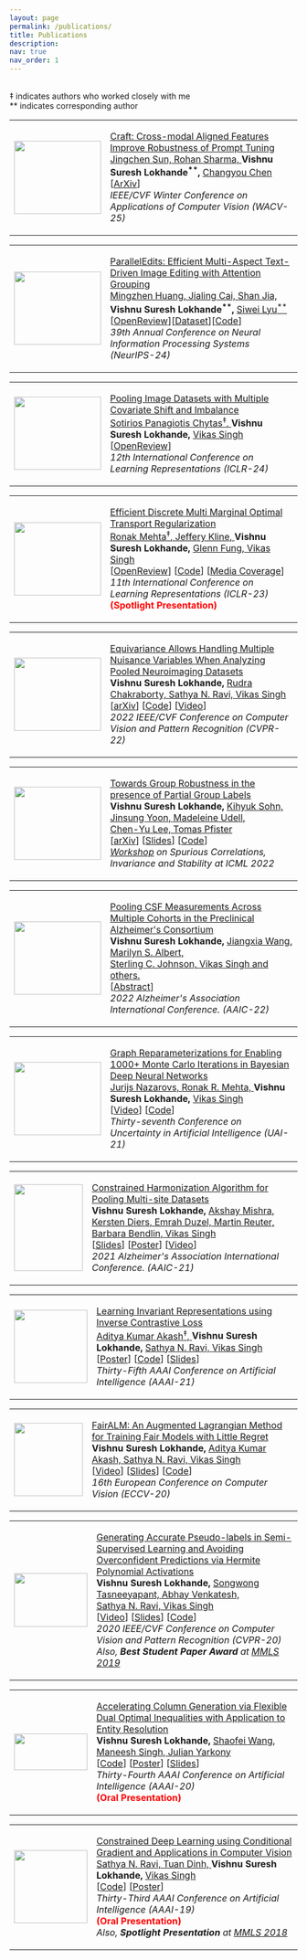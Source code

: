 ```yaml
---
layout: page
permalink: /publications/
title: Publications
description:
nav: true
nav_order: 1
---
```

<!-- _pages/publications.md -->

<!-- 
#### Pre-prints:

<div class="">
<table width="100%" align="center" border="0" cellspacing="0" cellpadding="20">
<tr>
    <td width="25%">
            <img src='{{ site.baseurl }}/assets/img/projectpics/craft.png' height="128" width="152">
    </td>
    <td valign="top" width="75%">
            <p>
        <a href="https://arxiv.org/pdf/2407.15894" id>
    <papertitle> Craft: Cross-modal Aligned Features Improve Robustness of Prompt Tuning </papertitle>
        </a>
        <br>
        <a href="https://jingchensun.github.io/">Jingchen Sun, </a>
        <a href="https://openreview.net/profile?id=~Rohan_Sharma1">Rohan Sharma, </a>
        <strong>Vishnu Suresh Lokhande, </strong>  
        <a href="https://cse.buffalo.edu/~changyou/">Changyou Chen</a> <br>
    [<a href="https://arxiv.org/pdf/2407.15894">ArXiv</a>]	      
    <br><br>   
    </p>
    </td>
</tr>
</table>
</div> 

<div class="">
<table width="100%" align="center" border="0" cellspacing="0" cellpadding="20">
<tr>
    <td width="25%">
            <img src='{{ site.baseurl }}/assets/img/projectpics/multiedits.png' height="128" width="152">
    </td>
    <td valign="top" width="75%">
            <p>
        <a href="https://arxiv.org/abs/2406.00985" id>
    <papertitle> MultiEdits: Simultaneous Multi-Aspect Editing with Text-to-Image Diffusion Models </papertitle>
        </a>
        <br>
        <a href="https://mingzhenhuang.com/">Mingzhen Huang, </a>
        <a href="https://shanface33.github.io/">Jialing Cai, </a>
        <a href="https://shanface33.github.io/">Shan Jia, </a>
        <strong>Vishnu Suresh Lokhande, </strong>  
        <a href="https://cse.buffalo.edu/~siweilyu/">Siwei Lyu</a> <br>
    [<a href="https://arxiv.org/abs/2406.00985">ArXiv</a>]	      
    <br><br>   
    </p>
    </td>
</tr>
</table>
</div> 
-->


<!--  #### Peer-reviewed: -->
<br clear="all">
‡ indicates authors who worked closely with me <br>
** indicates corresponding author



<div class="">
<table width="100%" align="center" border="0" cellspacing="0" cellpadding="20">
<tr>
    <td width="25%">
            <img src='{{ site.baseurl }}/assets/img/projectpics/craft.png' height="128" width="152">
    </td>
    <td valign="top" width="75%">
            <p>
        <a href="https://arxiv.org/abs/2407.15894" id>
    <papertitle> Craft: Cross-modal Aligned Features Improve Robustness of Prompt Tuning </papertitle>
        </a>
        <br>
        <a href="https://jingchensun.github.io/">Jingchen Sun, </a>
        <a href="https://openreview.net/profile?id=~Rohan_Sharma1">Rohan Sharma, </a>
        <strong>Vishnu Suresh Lokhande<sup>**</sup>, </strong>  
        <a href="https://cse.buffalo.edu/~changyou/">Changyou Chen</a> <br>
    [<a href="https://arxiv.org/abs/2407.15894">ArXiv</a>]	      
    <br>
        <em>IEEE/CVF Winter Conference on Applications of Computer Vision (WACV-25)  </em> <br>   
    </p>
    </td>
</tr>
</table>
</div> 

<div class="">
<table width="100%" align="center" border="0" cellspacing="0" cellpadding="20">
<tr>
    <td width="25%">
            <img src='{{ site.baseurl }}/assets/img/projectpics/multiedits.png' height="128" width="152">
    </td>
    <td valign="top" width="75%">
            <p>
        <a href="https://arxiv.org/abs/2406.00985" id>
    <papertitle> ParallelEdits: Efficient Multi-Aspect Text-Driven Image Editing with Attention Grouping </papertitle>
        </a>
        <br>
        <a href="https://mingzhenhuang.com/">Mingzhen Huang, </a>
        <a href="https://shanface33.github.io/">Jialing Cai, </a>
        <a href="https://shanface33.github.io/">Shan Jia, </a>
        <strong>Vishnu Suresh Lokhande<sup>**</sup>, </strong>  
        <a href="https://cse.buffalo.edu/~siweilyu/">Siwei Lyu<sup>**</sup></a> <br>
    [<a href="https://openreview.net/forum?id=cCL92OPlDz">OpenReview</a>][<a href="https://huggingface.co/datasets/UB-CVML-Group/PIE_Bench_pp">Dataset</a>][<a href="https://github.com/vlokhande-ub/ParallelEdits">Code</a>]
    <br>
    <em>39th Annual Conference on Neural Information Processing Systems (NeurIPS-24)  </em> <br>   
    </p>
    </td>
</tr>
</table>
</div> 

<div class="">
<table width="100%" align="center" border="0" cellspacing="0" cellpadding="20">
<tr>
    <td width="25%">
            <img src='{{ site.baseurl }}/assets/img/projectpics/pooling_cat.png' height="128" width="152">
    </td>
    <td valign="top" width="75%">
            <p>
        <a href="https://openreview.net/pdf?id=2Mo7v69otj" id>
    <papertitle> Pooling Image Datasets with Multiple Covariate Shift and Imbalance </papertitle>
        </a>
        <br>
        <a href="https://www.linkedin.com/in/sotirios-panagiotis-chytas-53894b164/">Sotirios Panagiotis Chytas<sup>‡</sup>, </a>
        <strong>Vishnu Suresh Lokhande, </strong>  
        <a href="https://www.biostat.wisc.edu/~vsingh/">Vikas Singh </a>  <br>
    [<a href="https://openreview.net/pdf?id=2Mo7v69otj">OpenReview</a>]	      
    <br>
        <em>12th International Conference on Learning Representations (ICLR-24)  </em> <br>   
    </p>
    </td>
</tr>
</table>
</div> <!-- Closing div -->

<!-- 
<table width="100%" align="center" border="0" cellspacing="0" cellpadding="20">
<tr>
    <td width="25%">
            <img src='{{ site.baseurl }}/assets/img/projectpics/pooling_cat.png' height="128" width="152">
    </td>
    <td valign="top" width="75%">
            <p>
        <a href="https://openreview.net/pdf?id=2Mo7v69otj" id>
        <img src="{{ site.baseurl }}/assets/img/projectpics/new.png" alt="[NEW]" width="6%" style="border-style: none">
    <papertitle> Pooling Image Datasets with Multiple Covariate Shift and Imbalance </papertitle>
        </a>
        <br>
        <a href="https://www.linkedin.com/in/sotirios-panagiotis-chytas-53894b164/">Sotirios Panagiotis Chytas, </a>
        <strong>Vishnu Suresh Lokhande, </strong>  
        <a href="https://www.biostat.wisc.edu/~vsingh/">Vikas Singh </a>  <br>
    [<a href="https://openreview.net/pdf?id=2Mo7v69otj">OpenReview</a>]	      
    <br>
        <em>12th International Conference on Learning Representations (ICLR-24)  </em> <br>   
    </p>
    </td>
</tr>
</table>
-->

<div class="">
<table width="100%" align="center" border="0" cellspacing="0" cellpadding="20">
<tr>
    <td width="25%">
            <img src='{{ site.baseurl }}/assets/img/projectpics/dmmot.png' height="128" width="152">
    </td>
    <td valign="top" width="75%">
            <p>
        <a href="https://openreview.net/pdf?id=R98ZfMt-jE" id>
    <papertitle> Efficient Discrete Multi Marginal Optimal Transport Regularization </papertitle>
        </a>
        <br>
        <a href="https://pages.cs.wisc.edu/~ronakrm/">Ronak Mehta<sup>‡</sup>, </a>                 
        <a href="https://www.linkedin.com/in/jeff-kline/">Jeffery Kline, </a>
        <strong>Vishnu Suresh Lokhande, </strong>  
        <a href="https://www.linkedin.com/in/glenn-fung/">Glenn Fung, </a>
        <a href="https://www.biostat.wisc.edu/~vsingh/">Vikas Singh </a>  <br>
    [<a href="https://openreview.net/forum?id=R98ZfMt-jE">OpenReview</a>]
    [<a href="https://github.com/ronakrm/demd/">Code</a>]
    [<a href="https://www.marktechpost.com/2023/06/10/this-ai-paper-presents-an-efficient-solution-for-solving-common-practical-multi-marginal-optimal-transport-problems/">Media Coverage</a>]	  <br>
        <em>11th International Conference on Learning Representations (ICLR-23) </em> <br> 
        <strong style="color:red"> (Spotlight Presentation) </strong><br>   
    </p>
    </td>
</tr>
</table>
</div> <!-- Closing div -->


<div class="">
<table width="100%" align="center" border="0" cellspacing="0" cellpadding="20">
<tr>
    <td width="25%">
            <img src='{{ site.baseurl }}/assets/img/projectpics/invariances.png' height="128" width="152">
    </td>
    <td valign="top" width="75%">
            <p>
        <a href="https://arxiv.org/abs/2203.15234">
    <papertitle> Equivariance Allows Handling Multiple Nuisance Variables When Analyzing Pooled Neuroimaging Datasets</papertitle>
        </a>
        <br>
        <strong>Vishnu Suresh Lokhande, </strong>  
        <a href="https://rudra1988.github.io/">Rudra Chakraborty, </a>                 
        <a href="https://sathya-uic.github.io/">Sathya N. Ravi, </a>
        <a href="https://www.biostat.wisc.edu/~vsingh/">Vikas Singh </a>  <br>
    [<a href="https://arxiv.org/abs/2203.15234">arXiv</a>]	      
        [<a href="https://github.com/lokhande-vishnu/DatasetPooling">Code</a>]
    [<a href="https://youtu.be/IxkyVbasi5s">Video</a>]
    <br>
        <em>2022 IEEE/CVF Conference on Computer Vision and Pattern Recognition (CVPR-22)  </em> <br>   
    </p>
    </td>
</tr>
</table>
</div> <!-- Closing div -->

<div class="">
<table width="100%" align="center" border="0" cellspacing="0" cellpadding="20">
<tr>
    <td width="25%">
            <img src='{{ site.baseurl }}/assets/img/projectpics/fairness_ssl.png' height="128" width="152">
    </td>
    <td valign="top" width="75%">
            <p>
        <a href="https://arxiv.org/abs/2201.03668/">
    <papertitle> Towards Group Robustness in the presence of Partial Group Labels</papertitle>
        </a>
        <br>
        <strong>Vishnu Suresh Lokhande, </strong>  
        <a href="https://sites.google.com/site/kihyuksml/">Kihyuk Sohn, </a>                 
        <a href="https://sites.google.com/view/jinsungyoon/">Jinsung Yoon, </a>
        <a href="https://people.orie.cornell.edu/mru8/">Madeleine Udell, </a>  <br>	      
        <a href="https://chl260.github.io/">Chen-Yu Lee, </a>
        <a href="https://tomas.pfister.fi/">Tomas Pfister</a>
    <br>[<a href="https://arxiv.org/abs/2201.03668/">arXiv</a>]
    [<a href="https://drive.google.com/file/d/1ThQcfK20Eg1dTqRpiGrwPi7qobkVHg8_/view?usp=sharing">Slides</a>]
        [<a href="https://github.com/googleinterns/fairness_ssl/tree/release">Code</a>]<br>	
        <em><a href="https://sites.google.com/view/scis-workshop/home">Workshop</a> on Spurious Correlations, Invariance and Stability at ICML 2022 </em> <br>
    </p>
    </td>
</tr>
</table>
</div> <!-- Closing div -->

<div class="">
<table width="100%" align="center" border="0" cellspacing="0" cellpadding="20">
<tr>
    <td width="25%">
            <img src='{{ site.baseurl }}/assets/img/projectpics/aaic22.png' height="128" width="152">
    </td>
    <td valign="top" width="75%">
            <p>
        <a href="https://alz.confex.com/alz/2022/meetingapp.cgi/Paper/67977">
    <papertitle> Pooling CSF Measurements Across Multiple Cohorts in the Preclinical Alzheimer's Consortium</papertitle>
        </a>
        <br>
        <strong>Vishnu Suresh Lokhande, </strong>  
        <a href="https://publichealth.jhu.edu/faculty/2179/jiangxia-wang">Jiangxia Wang, </a>                 
        <a href="https://www.hopkinsmedicine.org/profiles/details/marilyn-albert">Marilyn S. Albert, </a>  <br>	      
        <a href="https://www.medicine.wisc.edu/people-search/people/staff/449/Johnson_Sterling">Sterling C. Johnson, </a>
        <a href="https://www.biostat.wisc.edu/~vsingh/">Vikas Singh and others.</a>
    <br>[<a href="https://alz.confex.com/alz/2022/meetingapp.cgi/Paper/67977">Abstract</a>]<br>
        <em>2022 Alzheimer's Association International Conference. (AAIC-22) </em> <br>
    </p>
    </td>
</tr>
</table>      
</div> <!-- Closing div -->

<div class="">
<table width="100%" align="center" border="0" cellspacing="0" cellpadding="20">
<tr>
    <td width="25%">
            <img src='{{ site.baseurl }}/assets/img/projectpics/mc_repar.png' height="128" width="152">
    </td>
    <td valign="top" width="75%">
            <p>
        <a href="https://proceedings.mlr.press/v161/nazarovs21b/nazarovs21b.pdf">
    <papertitle> Graph Reparameterizations for Enabling 1000+ Monte Carlo Iterations in Bayesian Deep Neural Networks</papertitle>
        </a>
        <br>
        <a href="https://www.linkedin.com/in/jurijs-nazarovs/">Jurijs Nazarovs, </a>                 
        <a href="http://pages.cs.wisc.edu/~ronakrm/">  Ronak R. Mehta, </a>
        <strong>Vishnu Suresh Lokhande, </strong>  
        <a href="https://www.biostat.wisc.edu/~vsingh/">Vikas Singh </a>
        <br>
        [<a href="https://youtu.be/Vg5La64V9Bs">Video</a>]
    [<a href="https://github.com/vsingh-group/mcrepar">Code</a>]		    
    <br>
        <em>Thirty-seventh Conference on Uncertainty in Artificial Intelligence (UAI-21)  </em> <br>
    </p>
        </td>
</tr>
</table>
</div> <!-- Closing div -->

<div class="">
<table width="100%" align="center" border="0" cellspacing="0" cellpadding="20">
        <tr>
        <td width="25%">
                <img src='{{ site.baseurl }}/assets/img/projectpics/multisitepooling.png' height="152" width="120">
        </td>
        <td valign="top" width="75%">
                <p>
            <a href="https://alz.confex.com/alz/2021/meetingapp.cgi/Paper/56234">
        <papertitle> Constrained Harmonization Algorithm for Pooling Multi-site Datasets</papertitle>
            </a>
            <br>
            <strong>Vishnu Suresh Lokhande, </strong>  
            <a href="https://www.linkedin.com/in/mishra27/">Akshay Mishra, </a>                 
            <a href="https://github.com/kdiers"> Kersten Diers, </a>
            <a href="https://scholar.google.com/citations?user=_0p6I70AAAAJ&hl=en">Emrah Duzel, </a> 
            <a href="https://scholar.google.com/citations?user=CbdJk1wAAAAJ">Martin Reuter, </a> 
            <a href="https://bendlinlab.medicine.wisc.edu/">Barbara Bendlin, </a> 
            <a href="https://www.biostat.wisc.edu/~vsingh/">Vikas Singh</a> 
            <br>
            [<a href="https://github.com/lokhande-vishnu/MultisitePooling/blob/main/slides_multisitepooling.pdf">Slides</a>]
            [<a href="https://github.com/lokhande-vishnu/MultisitePooling/blob/main/poster_multisitepooling.pdf">Poster</a>]		    
            [<a href="https://youtu.be/xEgcujq2QmU">Video</a>]<br>
            <em>2021 Alzheimer's Association International Conference. (AAIC-21) </em> <br>
            </p>
                </td>
        </tr>
</table>
</div> <!-- Closing div -->

<div class="">
<table width="100%" align="center" border="0" cellspacing="0" cellpadding="20">
<tr>
    <td width="25%">
            <img src='{{ site.baseurl }}/assets/img/projectpics/icl_invariance.png' height="128" width="128">
    </td>
    <td valign="top" width="75%">
            <p>
        <a href="https://arxiv.org/pdf/2102.08343.pdf">
    <papertitle> Learning Invariant Representations using Inverse Contrastive Loss</papertitle>
        </a>
        <br>
        <a href="http://pages.cs.wisc.edu/~aka/">Aditya Kumar Akash<sup>‡</sup>, </a>                 
        <strong>Vishnu Suresh Lokhande, </strong>  
        <a href="http://pages.cs.wisc.edu/~sravi/"> Sathya N. Ravi, </a>
        <a href="https://www.biostat.wisc.edu/~vsingh/">Vikas Singh </a> <br>
        [<a href="https://github.com/vsingh-group/ICL/blob/main/poster_AAAI2021.pdf">Poster</a>]
        [<a href="https://github.com/vsingh-group/ICL">Code</a>]
        [<a href="https://github.com/vsingh-group/ICL/blob/main/slides_AAAI2021.pdf">Slides</a>]<br>
        <em>Thirty-Fifth AAAI Conference on Artificial Intelligence (AAAI-21) </em> <br>
    </p>
    </td>
</tr>
</table>
</div> <!-- Closing div -->

<div class="">
<table width="100%" align="center" border="0" cellspacing="0" cellpadding="20">
<tr>
    <td width="25%">
        <img src='{{ site.baseurl }}/assets/img/projectpics/fairALM.png' height="128" width="120">
    </td>
    <td valign="top" width="75%">
        <p>
        <a href="https://arxiv.org/abs/2004.01355">
    <papertitle> FairALM: An Augmented Lagrangian Method for Training Fair Models with Little Regret</papertitle>
        </a>
        <br>
        <strong>Vishnu Suresh Lokhande, </strong>
        <a href="http://pages.cs.wisc.edu/~aka/">Aditya Kumar Akash, </a>     
        <a href="https://sathya-uic.github.io/"> Sathya N. Ravi, </a>
        <a href="https://www.biostat.wisc.edu/~vsingh/">Vikas Singh </a> <br> 
        [<a href="https://youtu.be/zS-wUBrp8Rk">Video</a>]
        [<a href="https://github.com/lokhande-vishnu/FairALM/blob/master/slides_eccv20.pdf">Slides</a>] 
        [<a href="https://github.com/lokhande-vishnu/FairALM">Code</a>]<br>
        <em> 16th European Conference on Computer Vision (ECCV-20) </em> <br>
    </p>
    </td>
</tr>
</table>
</div> <!-- Closing div -->

<div class="">
<table width="100%" align="center" border="0" cellspacing="0" cellpadding="20">
<tr>
    <td width="25%">
        <img src='{{ site.baseurl }}/assets/img/projectpics/deep_hermites.png' height="94" width="128">
    </td>
    <td valign="top" width="75%">
        <p>
        <a href="https://arxiv.org/abs/1909.05479.pdf">
    <papertitle>Generating Accurate Pseudo-labels in Semi-Supervised Learning and Avoiding Overconfident Predictions via Hermite Polynomial Activations</papertitle>
        </a>
        <br>
    <strong>Vishnu Suresh Lokhande, </strong>
        <a href="https://github.com/songwongtp/">Songwong Tasneeyapant, </a>     
            <a href="https://abhayvenkatesh.com/">Abhay Venkatesh, </a> <br>
        <a href="https://sathya-uic.github.io/"> Sathya N. Ravi, </a>
        <a href="https://www.biostat.wisc.edu/~vsingh/">Vikas Singh </a> <br>
        [<a href="https://youtu.be/pmsnqZOjjUY">Video</a>]
        [<a href="https://github.com/lokhande-vishnu/DeepHermites/blob/master/slides-cvpr20.pdf">Slides</a>] 
        [<a href="https://github.com/lokhande-vishnu/DeepHermites/tree/master/Code">Code</a>]<br>
        <em> 2020 IEEE/CVF Conference on Computer Vision and Pattern Recognition (CVPR-20)  </em> <br>
        <em> Also, <strong>Best Student Paper Award</strong> at <a href="https://mmls.cc/">MMLS 2019</a> </em>
    </p>
    </td>
</tr>
</table>
</div> <!-- Closing div -->
    
<div class="">
<table width="100%" align="center" border="0" cellspacing="0" cellpadding="20">
<tr>
    <td width="25%">
        <img src='{{ site.baseurl }}/assets/img/projectpics/entity_resolve.png' height="64" width="128">
    </td>
    <td valign="top" width="75%">
        <p>
        <a href="https://arxiv.org/abs/1909.05460.pdf">
    <papertitle>Accelerating Column Generation via Flexible Dual Optimal Inequalities with Application to Entity Resolution</papertitle>
        </a>
        <br>
    <strong>Vishnu Suresh Lokhande, </strong>
        <a href="https://www.linkedin.com/in/shaofei-wang-24b68155/"> Shaofei Wang, </a>
        <a href="https://www.linkedin.com/in/maneesh-singh-3523ab9/">Maneesh Singh, </a>     
            <a href="https://sites.google.com/site/julianyarkonymachinelearning/">Julian Yarkony </a> <br>
        [<a href="https://github.com/lokhande-vishnu/EntityResolution">Code</a>]
        [<a href="https://github.com/lokhande-vishnu/EntityResolution/blob/master/poster_AAAI20.pdf">Poster</a>]
        [<a href="https://github.com/lokhande-vishnu/EntityResolution/blob/master/slides_AAAI20.pdf">Slides</a>]<br>
        <em> Thirty-Fourth AAAI Conference on Artificial Intelligence (AAAI-20) </em> <br> <strong style="color:red"> (Oral Presentation) </strong> <br>
    </p>
    </td>
</tr>
</table>
</div> <!-- Closing div -->

<div class="">
<table width="100%" align="center" border="0" cellspacing="0" cellpadding="20">
<tr>
    <td width="25%">
        <img src='{{ site.baseurl }}/assets/img/projectpics/deepcg.png' height="128" width="128">
    </td>
    <td valign="top" width="75%">
        <p>
        <a href="https://arxiv.org/abs/1803.06453.pdf">
    <papertitle>Constrained Deep Learning using Conditional Gradient and Applications in Computer Vision</papertitle>
        </a>
        <br>
        <a href="http://pages.cs.wisc.edu/~sravi/"> Sathya N. Ravi, </a>
        <a href="http://pages.cs.wisc.edu/~tuandinh/">Tuan Dinh, </a>     
            <strong>Vishnu Suresh Lokhande, </strong>
        <a href="https://www.biostat.wisc.edu/~vsingh/">Vikas Singh </a> <br> 
        [<a href="https://github.com/lokhande-vishnu/deepcg">Code</a>]
        [<a href="https://drive.google.com/file/d/1KV4EdfVS5NtZJfB5oE80g8Pj8fGoZwER/view?usp=sharing">Poster</a>] <br>
        <em> Thirty-Third AAAI Conference on Artificial Intelligence (AAAI-19) </em> <br> <strong style="color:red"> (Oral Presentation) </strong> <br>
        <em> Also, <strong>Spotlight Presentation</strong> at <a href="http://midwest-ml.org/2018/">MMLS 2018</a> </em>		
    </p>
    </td>
</tr>
</table>
</div> <!-- Closing div -->
